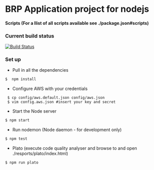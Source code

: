 # BRP Application project for nodejs

#### Scripts (For a llist of all scripts available see ./package.json#scripts)

### Current build status

[![Build Status](https://travis-ci.org/UKHomeOffice/brp_app.svg)](https://travis-ci.org/UKHomeOffice/brp_app)

### Set up

- Pull in all the dependencies

```bash
$  npm install
```

- Configure AWS with your credentials

```
 $ cp config/aws.default.json config/aws.json
 $ vim config.aws.json #insert your key and secret
```

-  Start the Node server

```bash
$ npm start
```

- Run nodemon (Node daemon - for development only)

```bash
$ npm test
```

- Plato (execute code quality analyser and browse to and open ./resports/plato/index.html)
```
$ npm run plato
```
